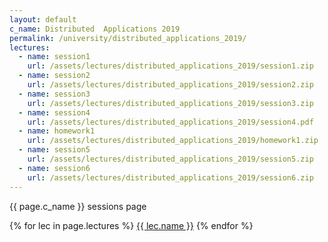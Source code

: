 ```yaml
---
layout: default
c_name: Distributed  Applications 2019
permalink: /university/distributed_applications_2019/
lectures:
  - name: session1
    url: /assets/lectures/distributed_applications_2019/session1.zip
  - name: session2
    url: /assets/lectures/distributed_applications_2019/session2.zip
  - name: session3
    url: /assets/lectures/distributed_applications_2019/session3.zip
  - name: session4
    url: /assets/lectures/distributed_applications_2019/session4.pdf
  - name: homework1
    url: /assets/lectures/distributed_applications_2019/homework1.zip
  - name: session5
    url: /assets/lectures/distributed_applications_2019/session5.zip
  - name: session6
    url: /assets/lectures/distributed_applications_2019/session6.zip
---
```


{{ page.c_name }} sessions page

{% for lec in page.lectures %}
  <a href="{{ lec.url }}" target="_blank" >{{ lec.name }}</a>
{% endfor %}
